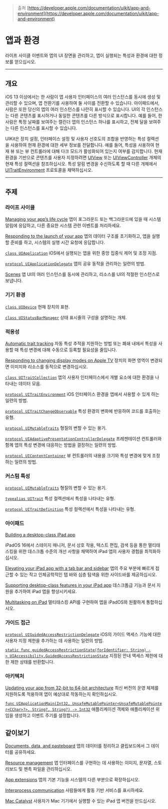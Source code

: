 > 출처
> [https://developer.apple.com/documentation/uikit/app-and-environment](https://developer.apple.com/documentation/uikit/app-and-environment)

# 앱과 환경
라이프 사이클 이벤트와 앱의 UI 장면을 관리하고, 앱이 실행되는 특성과 환경에 대한 정보를 얻으십시오.

<hr class="header">

## 개요
iOS 13 이상에서는 한 사람이 앱 사용자 인터페이스의 여러 인스턴스를 동시에 생성 및 관리할 수 있으며, 앱 전환기를 사용하여 둘 사이를 전환할 수 있습니다. 아이패드에서, 사람은 또한 당신의 앱의 여러 인스턴스를 나란히 표시할 수 있습니다. UI의 각 인스턴스는 다른 콘텐츠를 표시하거나 동일한 콘텐츠를 다른 방식으로 표시합니다. 예를 들어, 한 사람은 특정 날짜를 보여주는 캘린더 앱의 인스턴스 하나를 표시하고, 전체 달을 보여주는 다른 인스턴스를 표시할 수 있습니다.

UIKit은 장치 설정, 인터페이스 설정 및 사용자 선호도의 조합을 반영하는 특성 컬렉션을 사용하여 현재 환경에 대한 세부 정보를 전달합니다. 예를 들어, 특성을 사용하여 현재 뷰 또는 뷰 컨트롤러에 대해 다크 모드가 활성화되어 있는지 여부를 감지합니다. 현재 환경을 기반으로 콘텐츠를 사용자 지정하려면 [UIView](https://developer.apple.com/documentation/uikit/uiview) 또는 [UIViewController](https://developer.apple.com/documentation/uikit/uiviewcontroller) 개체의 현재 특성 컬렉션을 참조하십시오. 특성 알림 변경을 수신하도록 할 때 다른 개체에서 [UITraitEnvironment](https://developer.apple.com/documentation/uikit/uitraitenvironment) 프로토콜을 채택하십시오.

<hr class="overview">

## 주제

### 라이프 사이클
[Managing your app’s life cycle](https://developer.apple.com/documentation/uikit/managing-your-app-s-life-cycle)
  앱이 포그라운드 또는 백그라운드에 있을 때 시스템 알림에 응답하고, 다른 중요한 시스템 관련 이벤트를 처리하세요.

[Responding to the launch of your app](https://developer.apple.com/documentation/uikit/responding-to-the-launch-of-your-app)
  앱의 데이터 구조를 초기화하고, 앱을 실행할 준비를 하고, 시스템의 실행 시간 요청에 응답합니다.

[`class UIApplication`](https://developer.apple.com/documentation/uikit/uiapplication)
	iOS에서 실행되는 앱을 위한 중앙 집중식 제어 및 조정 지점.

[`protocol UIApplicationDelegate`](https://developer.apple.com/documentation/uikit/uiapplicationdelegate)
	앱의 공유 동작을 관리하는 일련의 방법.

[Scenes](https://developer.apple.com/documentation/uikit/scenes)
  앱 UI의 여러 인스턴스를 동시에 관리하고, 리소스를 UI의 적절한 인스턴스로 보냅니다.
### 기기 환경
[`class UIDevice`](https://developer.apple.com/documentation/uikit/uidevice)
	현재 장치의 표현.

[`class UIStatusBarManager`](https://developer.apple.com/documentation/uikit/uistatusbarmanager)
	상태 표시줄의 구성을 설명하는 개체.

### 적응성
[Automatic trait tracking](https://developer.apple.com/documentation/uikit/automatic-trait-tracking)
	자동 특성 추적을 지원하는 방법 또는 폐쇄 내에서 특성을 사용할 때 특성 변경에 대해 수동으로 등록할 필요성을 줄입니다.

[Responding to changing display modes on Apple TV](https://developer.apple.com/documentation/uikit/responding-to-changing-display-modes-on-apple-tv)
	장치의 화면 영역이 변경되면 이미지와 리소스를 동적으로 변경하십시오.

[`class UITraitCollection`](https://developer.apple.com/documentation/uikit/uitraitcollection)
	앱의 사용자 인터페이스에서 개별 요소에 대한 환경을 나타내는 데이터 모음.

[`protocol UITraitEnvironment`](https://developer.apple.com/documentation/uikit/uitraitenvironment)
	iOS 인터페이스 환경을 앱에서 사용할 수 있게 하는 일련의 방법.

[`protocol UITraitChangeObservable`](https://developer.apple.com/documentation/uikit/uitraitchangeobservable-67e94)
	특성 환경의 변화에 반응하여 코드를 호출하는 유형.

[`protocol UIMutableTraits`](https://developer.apple.com/documentation/uikit/uimutabletraits-13ja5)
	형질의 변할 수 있는 용기.

[`protocol UIAdaptivePresentationControllerDelegate`](https://developer.apple.com/documentation/uikit/uiadaptivepresentationcontrollerdelegate)
	프레젠테이션 컨트롤러와 함께 앱의 특성 변경에 대응하는 방법을 결정하는 일련의 방법.

[`protocol UIContentContainer`](https://developer.apple.com/documentation/uikit/uicontentcontainer)
	뷰 컨트롤러의 내용을 크기와 특성 변경에 맞게 조정하는 일련의 방법.

### 커스텀 특성

[`protocol UIMutableTraits`](https://developer.apple.com/documentation/uikit/uimutabletraits-13ja5)
	형질의 변할 수 있는 용기.

[`typealias UITrait`](https://developer.apple.com/documentation/uikit/uitrait-9423)
	특성 컬렉션에서 특성을 나타내는 유형.

[`protocol UITraitDefinition`](https://developer.apple.com/documentation/uikit/uitraitdefinition-64c15)
	특성 컬렉션에서 특성을 나타내는 유형.

### 아이패드
[Building a desktop-class iPad app](https://developer.apple.com/documentation/uikit/building-a-desktop-class-ipad-app)

iPadOS 16에서 스테이지 매니저, 문서 상호 작용, 텍스트 편집, 검색 등을 통한 멀티태스킹을 위한 데스크톱 수준의 개선 사항을 채택하여 iPad 앱의 사용자 경험을 최적화하십시오.

[Elevating your iPad app with a tab bar and sidebar](https://developer.apple.com/documentation/uikit/elevating-your-ipad-app-with-a-tab-bar-and-sidebar)
앱의 주요 부분에 빠르게 접근할 수 있는 작고 인체공학적인 탭 바와 심층 탐색을 위한 사이드바를 제공하십시오.

[Supporting desktop-class features in your iPad app](https://developer.apple.com/documentation/uikit/supporting-desktop-class-features-in-your-ipad-app)
데스크톱급 기능과 문서 지원을 추가하여 iPad 앱을 향상시키세요.

[Multitasking on iPad](https://developer.apple.com/documentation/uikit/multitasking-on-ipad)
멀티태스킹 API를 구현하여 앱을 iPadOS와 원활하게 통합하십시오.


### 가이드 접근
[`protocol UIGuidedAccessRestrictionDelegate`](https://developer.apple.com/documentation/uikit/uiguidedaccessrestrictiondelegate)
	iOS의 가이드 액세스 기능에 대한 사용자 지정 제한을 추가하는 데 사용하는 일련의 방법.

[`static func guidedAccessRestrictionState(forIdentifier: String) -> UIAccessibility.GuidedAccessRestrictionState`](https://developer.apple.com/documentation/uikit/uiaccessibility/guidedaccessrestrictionstate(foridentifier:))
	지정된 안내 액세스 제한에 대한 제한 상태를 반환합니다.

### 아키텍처
[Updating your app from 32-bit to 64-bit architecture](https://developer.apple.com/documentation/uikit/updating-your-app-from-32-bit-to-64-bit-architecture)
최신 버전의 운영 체제를 지원하도록 적용하여 앱이 예상대로 작동하는지 확인하십시오.

[`func UIApplicationMain(Int32, UnsafeMutablePointer<UnsafeMutablePointer<CChar>?>, String?, String?) -> Int32`](https://developer.apple.com/documentation/uikit/uiapplicationmain(_:_:_:_:)-1yub7)
	애플리케이션 객체와 애플리케이션 위임을 생성하고 이벤트 주기를 설정합니다.


## 같이보기

[Documents, data, and pasteboard](https://developer.apple.com/documentation/uikit/documents-data-and-pasteboard)
앱의 데이터를 정리하고 클립보드에서 그 데이터를 공유하세요.

[Resource management](https://developer.apple.com/documentation/uikit/resource-management)
앱 인터페이스를 구현하는 데 사용하는 이미지, 문자열, 스토리보드 및 펜촉 파일을 관리하십시오.

[App extensions](https://developer.apple.com/documentation/uikit/app-extensions)
앱의 기본 기능을 시스템의 다른 부분으로 확장하십시오.

[Interprocess communication](https://developer.apple.com/documentation/uikit/interprocess-communication)
사람들에게 활동 기반 서비스를 표시하세요.

[Mac Catalyst](https://developer.apple.com/documentation/uikit/mac-catalyst)
사용자가 Mac 기기에서 실행할 수 있는 iPad 앱 버전을 만드십시오.